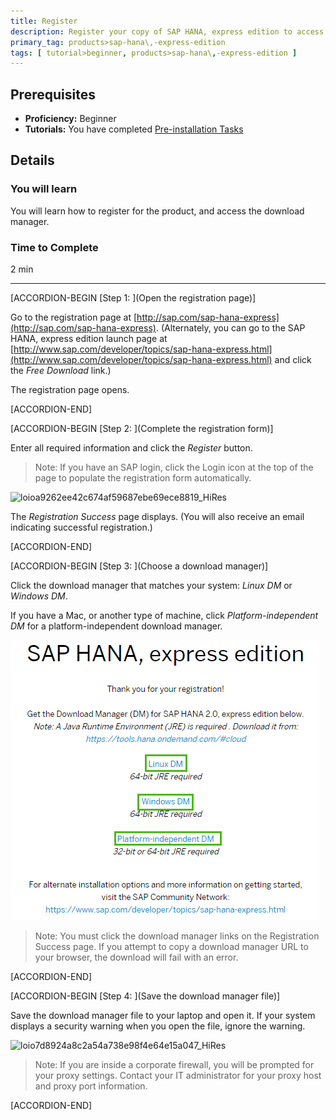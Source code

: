 ```yaml
---
title: Register
description: Register your copy of SAP HANA, express edition to access the download manager.
primary_tag: products>sap-hana\,-express-edition
tags: [ tutorial>beginner, products>sap-hana\,-express-edition ]
---
```


<!-- loio05993a86616940d5a3eb52589d1aa834 -->

## Prerequisites
 - **Proficiency:** Beginner
 - **Tutorials:** You have completed [Pre-installation Tasks](http://www.sap.com/developer/tutorials/hxe-ua-installing-vm-image.html)

## Details
### You will learn
You will learn how to register for the product, and access the download manager.

### Time to Complete
2 min

---

[ACCORDION-BEGIN [Step 1: ](Open the registration page)]

Go to the registration page at [http://sap.com/sap-hana-express](http://sap.com/sap-hana-express). (Alternately, you can go to the SAP HANA, express edition launch page at [http://www.sap.com/developer/topics/sap-hana-express.html](http://www.sap.com/developer/topics/sap-hana-express.html) and click the *Free Download* link.)

The registration page opens.

[ACCORDION-END]

[ACCORDION-BEGIN [Step 2: ](Complete the registration form)]

Enter all required information and click the *Register* button.

> Note:
> If you have an SAP login, click the Login icon at the top of the page to populate the registration form automatically.
> 
> 

![loioa9262ee42c674af59687ebe69ece8819_HiRes](loioa9262ee42c674af59687ebe69ece8819_HiRes.png)

The *Registration Success* page displays. (You will also receive an email indicating successful registration.)

[ACCORDION-END]

[ACCORDION-BEGIN [Step 3: ](Choose a download manager)]

Click the download manager that matches your system: *Linux DM* or *Windows DM*.

If you have a Mac, or another type of machine, click *Platform-independent DM* for a platform-independent download manager.

![loiob056730bef524060b3b75bd77cc004b8_LowRes](loiob056730bef524060b3b75bd77cc004b8_LowRes.png)

> Note:
> You must click the download manager links on the Registration Success page. If you attempt to copy a download manager URL to your browser, the download will fail with an error.
> 
> 

[ACCORDION-END]

[ACCORDION-BEGIN [Step 4: ](Save the download manager file)]

Save the download manager file to your laptop and open it. If your system displays a security warning when you open the file, ignore the warning.

![loio7d8924a8c2a54a738e98f4e64e15a047_HiRes](loio7d8924a8c2a54a738e98f4e64e15a047_HiRes.png)

> Note:
> If you are inside a corporate firewall, you will be prompted for your proxy settings. Contact your IT administrator for your proxy host and proxy port information.
> 
> 

[ACCORDION-END]


